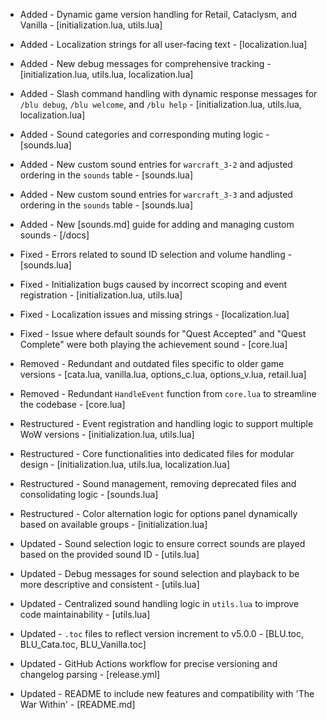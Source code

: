 - Added - Dynamic game version handling for Retail, Cataclysm, and Vanilla - [initialization.lua, utils.lua]
- Added - Localization strings for all user-facing text - [localization.lua]
- Added - New debug messages for comprehensive tracking - [initialization.lua, utils.lua, localization.lua]
- Added - Slash command handling with dynamic response messages for `/blu debug`, `/blu welcome`, and `/blu help` - [initialization.lua, utils.lua, localization.lua]
- Added - Sound categories and corresponding muting logic - [sounds.lua]
- Added - New custom sound entries for `warcraft_3-2` and adjusted ordering in the `sounds` table - [sounds.lua]
- Added - New custom sound entries for `warcraft_3-3` and adjusted ordering in the `sounds` table - [sounds.lua]
- Added - New [sounds.md] guide for adding and managing custom sounds - [/docs]

- Fixed - Errors related to sound ID selection and volume handling - [sounds.lua]
- Fixed - Initialization bugs caused by incorrect scoping and event registration - [initialization.lua, utils.lua]
- Fixed - Localization issues and missing strings - [localization.lua]
- Fixed - Issue where default sounds for "Quest Accepted" and "Quest Complete" were both playing the achievement sound - [core.lua]

- Removed - Redundant and outdated files specific to older game versions - [cata.lua, vanilla.lua, options_c.lua, options_v.lua, retail.lua]
- Removed - Redundant `HandleEvent` function from `core.lua` to streamline the codebase - [core.lua]

- Restructured - Event registration and handling logic to support multiple WoW versions - [initialization.lua, utils.lua]
- Restructured - Core functionalities into dedicated files for modular design - [initialization.lua, utils.lua, localization.lua]
- Restructured - Sound management, removing deprecated files and consolidating logic - [sounds.lua]
- Restructured - Color alternation logic for options panel dynamically based on available groups - [initialization.lua]

- Updated - Sound selection logic to ensure correct sounds are played based on the provided sound ID - [utils.lua]
- Updated - Debug messages for sound selection and playback to be more descriptive and consistent - [utils.lua]
- Updated - Centralized sound handling logic in `utils.lua` to improve code maintainability - [utils.lua]
- Updated - `.toc` files to reflect version increment to v5.0.0 - [BLU.toc, BLU_Cata.toc, BLU_Vanilla.toc]
- Updated - GitHub Actions workflow for precise versioning and changelog parsing - [release.yml]
- Updated - README to include new features and compatibility with 'The War Within' - [README.md]
